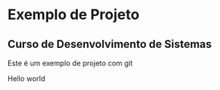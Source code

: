 # Exemplo de Projeto

## Curso de Desenvolvimento de Sistemas

Este é um exemplo de projeto com git

Hello world